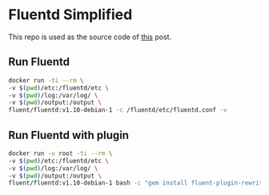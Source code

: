 # Fluentd Simplified

This repo is used as the source code of [this]() post.

## Run Fluentd
```bash
docker run -ti --rm \
-v $(pwd)/etc:/fluentd/etc \
-v $(pwd)/log:/var/log/ \
-v $(pwd)/output:/output \
fluent/fluentd:v1.10-debian-1 -c /fluentd/etc/fluentd.conf -v
```

## Run Fluentd with plugin
```bash
docker run -u root -ti --rm \
-v $(pwd)/etc:/fluentd/etc \
-v $(pwd)/log:/var/log/ \
-v $(pwd)/output:/output \
fluent/fluentd:v1.10-debian-1 bash -c "gem install fluent-plugin-rewrite-tag-filter && fluentd -c /fluentd/etc/fluentd.conf -v"
```

```editorconfig

```